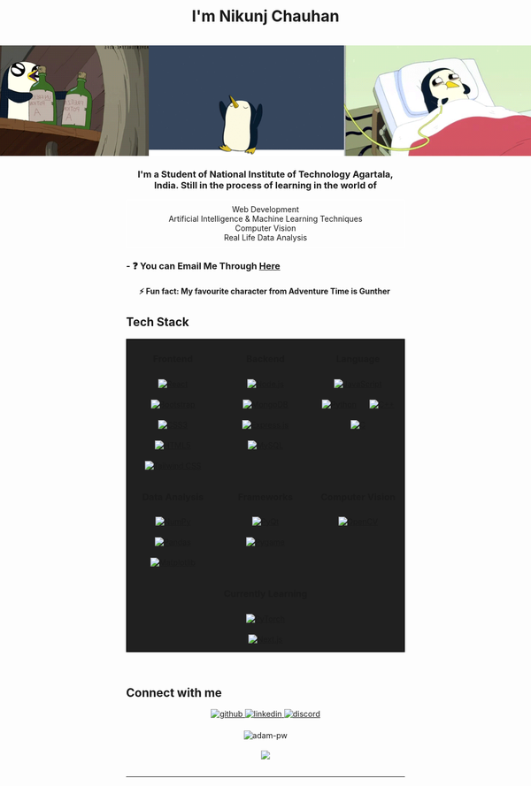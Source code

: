 # <div align="center">I'm Nikunj Chauhan

<img src="" style="width:20px"/>
</div>

<div style ="display:flex; justify-content:center; align-items:center;" align="center">
  <img src="./gunther_shaking.gif" style="height:200px; transform: rotateY(180deg); width: 100%"/>
  <img src="./gunther_dancing.gif" style="height:200px; width: 100%"/>
  <img src="./gunther_hospital.gif" style="height:200px; width: 100%;"/>
</div>

### <div align="center">I'm a Student of National Institute of Technology Agartala, <b>India</b>. Still in the process of learning in the world of</div>

<div align="center">
  <ul style="border:1px solid white; list-style:none; padding: 8px;" align="center">
    <li>Web Development</li>
    <li>Artificial Intelligence & Machine Learning Techniques</li>
    <li>Computer Vision</li>
    <li>Real Life Data Analysis</li>
  </ul>
</div>

### - ❓ You can Email Me Through [Here](mailto:nkca122@gmail.com)

#### <div align="center">⚡ Fun fact: My favourite character from Adventure Time is **Gunther** <img src="" style="width:20px"/></div>

## Tech Stack

<table align="center" style="background-color: #202020; border: 1px solid black;">
<tr halign="center">
  <td align="top" width="33%">
  <h3 align="center">Frontend</h3>
  <div align="center">  
  <a href="https://reactjs.org/" target="_blank"><img style="margin: 10px" src="https://profilinator.rishav.dev/skills-assets/react-original-wordmark.svg" alt="React" height="50" /></a>  
  <a href="https://getbootstrap.com/docs/3.4/javascript/" target="_blank"><img style="margin: 10px" src="https://profilinator.rishav.dev/skills-assets/bootstrap-plain.svg" alt="Bootstrap" height="50" /></a>  
  <a href="https://www.w3schools.com/css/" target="_blank"><img style="margin: 10px" src="https://profilinator.rishav.dev/skills-assets/css3-original-wordmark.svg" alt="CSS3" height="50" /></a>  
  <a href="https://en.wikipedia.org/wiki/HTML5" target="_blank"><img style="margin: 10px" src="https://profilinator.rishav.dev/skills-assets/html5-original-wordmark.svg" alt="HTML5" height="50" /></a>  
  <a href="https://www.tailwindcss.com/" target="_blank"><img style="margin: 10px" src="https://profilinator.rishav.dev/skills-assets/tailwindcss.svg" alt="Tailwind CSS" height="50" /></a>  
  </div>
  </td>

  <td valign="top" width="33%">
  <h3 align="center">Backend</h3>
  <div align="center">  
  <a href="https://nodejs.org/" target="_blank"><img style="margin: 10px" src="https://profilinator.rishav.dev/skills-assets/nodejs-original-wordmark.svg" alt="Node.js" height="50" /></a>  
  <a href="https://www.mongodb.com/" target="_blank"><img style="margin: 10px" src="https://profilinator.rishav.dev/skills-assets/mongodb-original-wordmark.svg" alt="MongoDB" height="50" /></a>
  <a href="https://expressjs.com/" target="_blank"><img style="margin: 10px" src="https://profilinator.rishav.dev/skills-assets/express-original-wordmark.svg" alt="Express.js" height="50" /></a>  
  <a href="https://www.mysql.com/" target="_blank"><img style="margin: 10px" src="https://profilinator.rishav.dev/skills-assets/mysql-original-wordmark.svg" alt="MySQL" height="50" /></a>  
  </div>
  </td>

  <td valign="top" width="33%">
  <h3 align="center">Language </h3>
  <div align="center">  
  <a href="https://www.javascript.com/" target="_blank"><img style="margin: 10px" src="https://profilinator.rishav.dev/skills-assets/javascript-original.svg" alt="JavaScript" height="50" /></a>
  <a href="https://www.python.org/" target="_blank"><img style="margin: 10px" src="https://profilinator.rishav.dev/skills-assets/python-original.svg" alt="Python" height="50" /></a> 
  <a href="https://www.cplusplus.com/" target="_blank"><img style="margin: 10px" src="https://profilinator.rishav.dev/skills-assets/cplusplus-original.svg" alt="C++" height="50" /></a>   
  <a href="https://www.cplusplus.com/" target="_blank"><img style="margin: 10px" src="https://profilinator.rishav.dev/skills-assets/c-original.svg" alt="C" height="50" /></a>    
  </div>
  </td>

</tr>

<tr halign="center">
<td valign="top" width="33%">
  <h3 align="center">Data Analysis</h3>
  <div align="center">  
<a href="https://numpy.org/" target="_blank"><img style="margin: 10px" src="https://upload.wikimedia.org/wikipedia/commons/3/31/NumPy_logo_2020.svg" alt="NumPy" height="50" /></a>
<a href="https://pandas.pydata.org/" target="_blank"><img style="margin: 10px" src="https://upload.wikimedia.org/wikipedia/commons/e/ed/Pandas_logo.svg" alt="Pandas" height="50" /></a>
<a href="https://matplotlib.org/" target="_blank"><img style="margin: 10px" src="https://matplotlib.org/stable/_images/sphx_glr_logos2_001.png" alt="Matplotlib" height="50" /></a>
  </div>
</td>

<td valign="top" width="33%">
  <h3 align="center">Frameworks</h3>
  <div align="center">
<a href="https://www.riverbankcomputing.com/software/pyqt/" target="_blank"><img style="margin: 10px" src="https://doc.qt.io/qtforpython-6/_static/qtforpython.png" alt="PyQt" height="50" /></a>
<a href="https://www.pygame.org/" target="_blank"><img style="margin: 10px" src="https://www.pygame.org/images/logo_lofi.png" alt="Pygame" height="50" /></a>
  </div>
</td>

<td valign="top" width="33%">
  <h3 align="center">Computer Vision</h3>
  <div align="center">
<a href="https://opencv.org/" target="_blank"><img style="margin: 10px" src="https://upload.wikimedia.org/wikipedia/commons/3/32/OpenCV_Logo_with_text_svg_version.svg" alt="OpenCV" height="50" /></a>
  </div>
</td>
</tr>

<tr>
  <td valign="top" width="33%">
  </td>
  <td valign="top" width="33%">
  <h3 align="center">Currently Learning</h3>
  <div align="center">
<a href="https://pytorch.org/" target="_blank"><img style="margin: 10px" src="https://upload.wikimedia.org/wikipedia/commons/1/10/PyTorch_logo_icon.svg" alt="PyTorch" height="50" /></a>
<a href="https://nextjs.org/" target="_blank"><img style="margin: 10px" src="https://upload.wikimedia.org/wikipedia/commons/8/8e/Nextjs-logo.svg" alt="Next.js" height="50" /></a>
</div>
  </td>
    <td valign="top" width="33%">
    </td>
</tr>
</table>

<br/>

## Connect with me

<div align="center" style="width: 100%;">
<a href="https://github.com/Nkca122" target="_blank">
<img src="https://img.shields.io/badge/github-black.svg?&style=for-the-badge&logo=github&logoColor=white" alt="github" style="margin-bottom: 5px;" />
</a>
<a href="https://linkedin.com/in/yuki-hime" target="_blank">
<img src="https://img.shields.io/badge/linkedin-%231E77B5.svg?&style=for-the-badge&logo=linkedin&logoColor=white" alt="linkedin" style="margin-bottom: 5px;" />
</a>
<a href="https://discord.com/users/yourid" target="_blank">
<img src="https://img.shields.io/badge/discord-purple.svg?&style=for-the-badge&logo=discord&logoColor=white" alt="discord" style="margin-bottom: 5px;" />
</a>
</div>  
<br/>
<div align="center">
<img
src="https://github-readme-stats.vercel.app/api/top-langs?username=Nkca122&exclude_repo=PPL_A_2022_10,PBP_Mini_Project&show_icons=true&locale=en&bg_color=0d1117&text_color=ffffff&layout=compact"
alt="adam-pw"
bg_color=#808080/>

</div>

<br/>

<div align="center">
  <img src="https://komarev.com/ghpvc/?username=Nkca122&&style=flat-square" align="center" style="height: 20px;"/>
</div>

<br />

---
